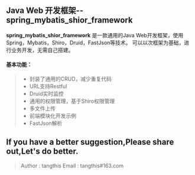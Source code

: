 Java Web 开发框架--spring_mybatis_shior_framework
------

**spring_mybatis_shior_framework** 是一款通用的Java Web开发框架，使用Spring，Mybatis，Shiro，Druid，FastJson等技术。
可以以次框架为基础，进行业务开发，无需自己搭建。

#### 基本功能：
> * 封装了通用的CRUD，减少重复代码
> * URL支持Restful
> * Druid实时监控
> * 通用的权限管理，基于Shiro权限管理
> * 多文件上传
> * 前端模块化开发示例
> * FastJson解析


## If you have a better suggestion,Please share out,Let's do better.
> Author : tangthis
> Email : tangthis#163.com


